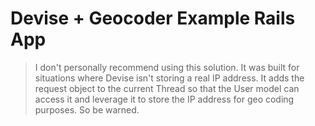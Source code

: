 # Devise + Geocoder Example Rails App

> I don't personally recommend using this solution. It was built for situations where Devise isn't storing a real IP address. It adds the request object to the current Thread so that the User model can access it and leverage it to store the IP address for geo coding purposes. So be warned.
